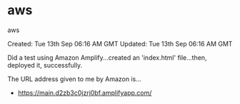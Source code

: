 # aws
aws

Created: Tue 13th Sep 06:16 AM GMT 
Updated: Tue 13th Sep 06:16 AM GMT

Did a test using Amazon Amplify...created an 'index.html' file...then, deployed it, successfully.

The URL address given to me by Amazon is...

- https://main.d2zb3c0jzrj0bf.amplifyapp.com/
